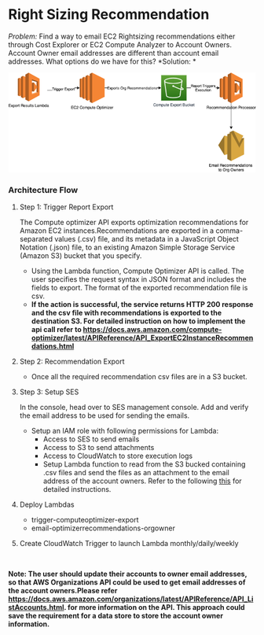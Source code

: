 # Right Sizing Recommendation


*Problem:* Find a way to email EC2 Rightsizing recommendations either through Cost Explorer or EC2 Compute Analyzer to Account Owners. Account Owner email addresses are different than account email addresses. What options do we have for this? 
*Solution: *

![Proposed Solution](images/ComputeOptimizerSolution.png)


### Architecture Flow
1. Step 1: Trigger Report Export 
  
    The Compute optimizer API exports optimization recommendations for Amazon EC2 instances.Recommendations are exported in a comma-separated values (.csv) file, and its metadata in a JavaScript Object Notation (.json) file, to an existing Amazon Simple Storage Service (Amazon S3) bucket that you specify.
     * Using the Lambda function, Compute Optimizer API is called. The user specifies the request syntax in JSON format and includes the fields to export. The format of the exported recommendation file is csv. 
     * __If the action is successful, the service returns HTTP 200 response and the csv file with recommendations is exported to the destination S3. For detailed instruction on how to implement the api call refer to https://docs.aws.amazon.com/compute-optimizer/latest/APIReference/API_ExportEC2InstanceRecommendations.html__
2. Step 2: Recommendation Export
      * Once all the required recommendation csv files are in a S3 bucket. 
3. Step 3: Setup SES
    
    In the console, head over to SES management console. Add and verify the email address to be used for sending the emails. 
      * Setup an IAM role with following permissions for Lambda: 
        * Access to SES to send emails
        * Access to S3 to send attachments
        * Access to CloudWatch to store execution logs
        * Setup Lambda function to read from the S3 bucked containing .csv files and send the files as an attachment to the email address of the account owners. Refer to the following [this](https://medium.com/@xoor/sending-emails-with-attachments-with-aws-lambda-and-node-js-e6a78500227c) for detailed instructions. 
4. Deploy Lambdas
      * trigger-computeoptimizer-export
      * email-optimizerrecommendations-orgowner
5. Create CloudWatch Trigger to launch Lambda monthly/daily/weekly

<br>

__Note: 
The user should update their accounts to owner email addresses, so that AWS Organizations API could be used to get email addresses of the account owners.Please refer https://docs.aws.amazon.com/organizations/latest/APIReference/API_ListAccounts.html. for more information on the API. 
This approach could save the requirement for a data store to store the account owner information.__
